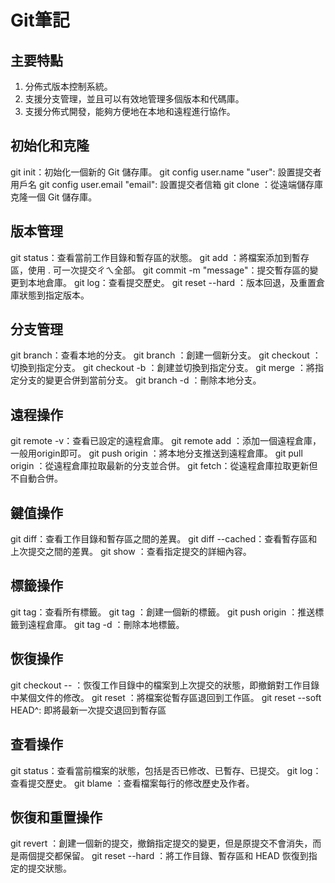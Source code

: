# Git筆記

## 主要特點
1. 分佈式版本控制系統。
2. 支援分支管理，並且可以有效地管理多個版本和代碼庫。
3. 支援分佈式開發，能夠方便地在本地和遠程進行協作。

## 初始化和克隆
git init：初始化一個新的 Git 儲存庫。
git config user.name "user": 設置提交者用戶名
git config user.email "email": 設置提交者信箱
git clone <url>：從遠端儲存庫克隆一個 Git 儲存庫。

## 版本管理
git status：查看當前工作目錄和暫存區的狀態。
git add <file>：將檔案添加到暫存區，使用 . 可一次提交ㄔㄟ全部。
git commit -m "message"：提交暫存區的變更到本地倉庫。
git log：查看提交歷史。
git reset --hard <commit-id>：版本回退，及重置倉庫狀態到指定版本。

## 分支管理
git branch：查看本地的分支。
git branch <branch-name>：創建一個新分支。
git checkout <branch-name>：切換到指定分支。
git checkout -b <branch-name>：創建並切換到指定分支。
git merge <branch-name>：將指定分支的變更合併到當前分支。
git branch -d <branch-name>：刪除本地分支。

## 遠程操作
git remote -v：查看已設定的遠程倉庫。
git remote add <name> <repository-url>：添加一個遠程倉庫，<name> 一般用origin即可。
git push origin <branch-name>：將本地分支推送到遠程倉庫。
git pull origin <branch-name>：從遠程倉庫拉取最新的分支並合併。
git fetch：從遠程倉庫拉取更新但不自動合併。

## 鍵值操作
git diff：查看工作目錄和暫存區之間的差異。
git diff --cached：查看暫存區和上次提交之間的差異。
git show <commit-id>：查看指定提交的詳細內容。 

## 標籤操作
git tag：查看所有標籤。
git tag <tag-name>：創建一個新的標籤。
git push origin <tag-name>：推送標籤到遠程倉庫。
git tag -d <tag-name>：刪除本地標籤。

## 恢復操作
git checkout -- <file>：恢復工作目錄中的檔案到上次提交的狀態，即撤銷對工作目錄中某個文件的修改。
git reset <file>：將檔案從暫存區退回到工作區。
git reset --soft HEAD^: 即將最新一次提交退回到暫存區

## 查看操作
git status：查看當前檔案的狀態，包括是否已修改、已暫存、已提交。
git log：查看提交歷史。
git blame <file>：查看檔案每行的修改歷史及作者。

## 恢復和重置操作
git revert <commit-id>：創建一個新的提交，撤銷指定提交的變更，但是原提交不會消失，而是兩個提交都保留。
git reset --hard <commit-id>：將工作目錄、暫存區和 HEAD 恢復到指定的提交狀態。
